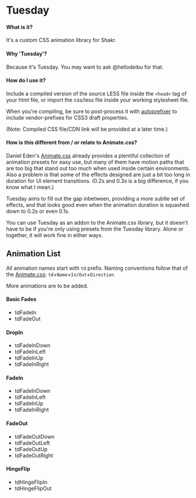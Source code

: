 Tuesday
=======

#### What is it? 
It's a custom CSS animation library for Shakr.

#### Why 'Tuesday'?
Because it's Tuesday. You may want to ask @hellodeibu for that.

#### How do I use it?
Include a compiled version of the source LESS file inside the `<head>` tag of your html file, or import the css/less file inside your working stylesheet file.

When you're compiling, be sure to post-process it with [autoprefixer](https://github.com/postcss/autoprefixer) to include vendor-prefixes for CSS3 draft properties.

(Note: Compiled CSS file/CDN link will be provided at a later time.)

#### How is this different from / or relate to Animate.css?
Daniel Eden's [Animate.css](http://daneden.github.io/animate.css/) already provides a plentiful collection of animation presets for easy use, but many of them have motion paths that are too big that stand out too much when used inside certain environments. Also a problem is that some of the effects designed are just a bit too long in duration for UI element transitions. (0.2s and 0.3s is a big difference, if you know what I mean.)

Tuesday aims to fill out the gap inbetween, providing a more subtle set of effects, and that looks good even when the animation duration is squashed down to 0.2s or even 0.1s.

You can use Tuesday as an addon to the Animate.css library, but it doesn't have to be if you're only using presets from the Tuesday library. Alone or together, it will work fine in either ways.


## Animation List

All animation names start with `td` prefix. Naming conventions follow that of the [Animate.css](http://daneden.github.io/animate.css/): `td`+`Name`+`In/Out`+`Direction`

More animations are to be added.

#### Basic Fades
- tdFadeIn
- tdFadeOut

#### DropIn
- tdFadeInDown
- tdFadeInLeft
- tdFadeInUp
- tdFadeInRight

#### FadeIn
- tdFadeInDown
- tdFadeInLeft
- tdFadeInUp
- tdFadeInRight

#### FadeOut
- tdFadeOutDown
- tdFadeOutLeft
- tdFadeOutUp
- tdFadeOutRight

#### HingeFlip
- tdHingeFlipIn
- tdHingeFlipOut
